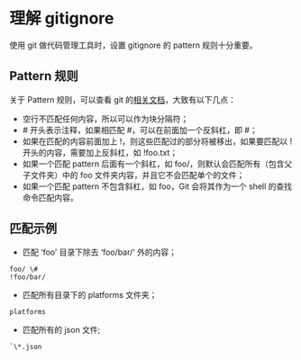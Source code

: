 # 理解 gitignore
使用 git 做代码管理工具时，设置 gitignore 的 pattern 规则十分重要。
## Pattern 规则
关于 Pattern 规则，可以查看 git 的[相关文档][1]，大致有以下几点：
* 空行不匹配任何内容，所以可以作为块分隔符；
* \# 开头表示注释，如果相匹配 \#，可以在前面加一个反斜杠，即 \#；
* 如果在匹配的内容前面加上 !，则这些匹配过的部分将被移出，如果要匹配以 ! 开头的内容，需要加上反斜杠，如 \!foo.txt；
* 如果一个匹配 pattern 后面有一个斜杠，如 foo/，则默认会匹配所有（包含父子文件夹）中的 foo 文件夹内容，并且它不会匹配单个的文件；
* 如果一个匹配 pattern 不包含斜杠，如 foo，Git 会将其作为一个 shell 的查找命令匹配内容。

## 匹配示例


* 匹配 ‘foo’ 目录下除去 ‘foo/bar/‘ 外的内容；
```
foo/ \#
!foo/bar/
```
* 匹配所有目录下的 platforms 文件夹；
```
platforms
```
* 匹配所有的 json 文件;
```
`\*.json
````

[1]:	http://git-scm.com/docs/gitignore

